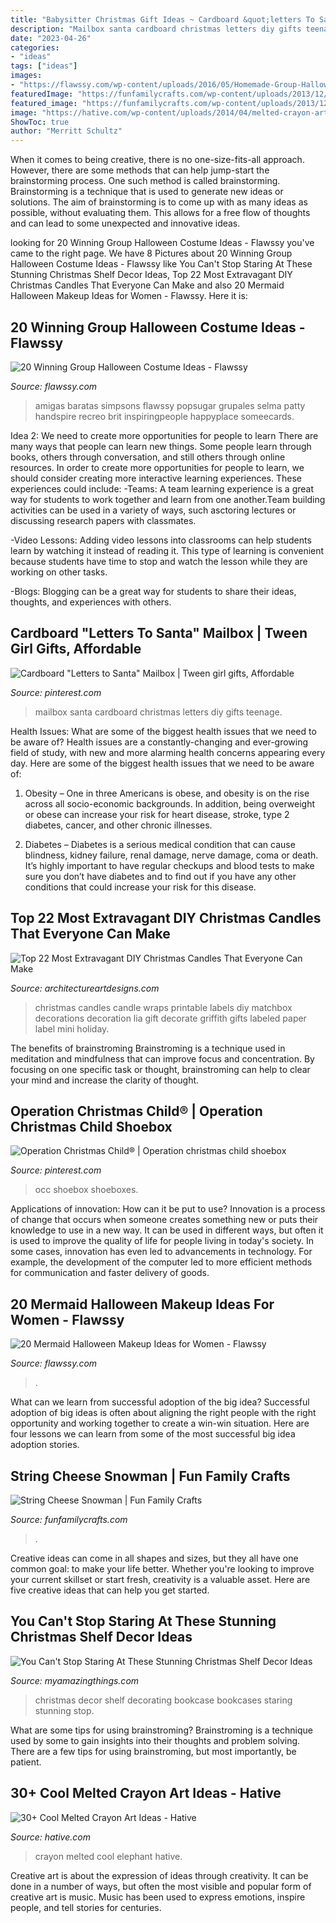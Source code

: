 ```yaml
---
title: "Babysitter Christmas Gift Ideas ~ Cardboard &quot;letters To Santa&quot; Mailbox"
description: "Mailbox santa cardboard christmas letters diy gifts teenage"
date: "2023-04-26"
categories:
- "ideas"
tags: ["ideas"]
images:
- "https://flawssy.com/wp-content/uploads/2016/05/Homemade-Group-Halloween-Costume-Ideas.jpg"
featuredImage: "https://funfamilycrafts.com/wp-content/uploads/2013/12/stringcheese-snowman.jpg"
featured_image: "https://funfamilycrafts.com/wp-content/uploads/2013/12/stringcheese-snowman.jpg"
image: "https://hative.com/wp-content/uploads/2014/04/melted-crayon-art/21-melted-crayon-elephant.jpg"
ShowToc: true
author: "Merritt Schultz"
---
```



When it comes to being creative, there is no one-size-fits-all approach. However, there are some methods that can help jump-start the brainstorming process. One such method is called brainstorming. Brainstorming is a technique that is used to generate new ideas or solutions. The aim of brainstorming is to come up with as many ideas as possible, without evaluating them. This allows for a free flow of thoughts and can lead to some unexpected and innovative ideas.

	

		
looking for 20 Winning Group Halloween Costume Ideas - Flawssy you've came to the right page. We have 8 Pictures about 20 Winning Group Halloween Costume Ideas - Flawssy like You Can&#039;t Stop Staring At These Stunning Christmas Shelf Decor Ideas, Top 22 Most Extravagant DIY Christmas Candles That Everyone Can Make and also 20 Mermaid Halloween Makeup Ideas for Women - Flawssy. Here it is:
		
    
## 20 Winning Group Halloween Costume Ideas - Flawssy

<img loading=lazy src="https://flawssy.com/wp-content/uploads/2016/05/Homemade-Group-Halloween-Costume-Ideas.jpg" onerror="this.onerror=null;this.src='https://tse3.mm.bing.net/th?id=OIP.87lFpt1LyELs2cwghnbDxgDgEs&amp;pid=15.1';" alt="20 Winning Group Halloween Costume Ideas - Flawssy">

_Source: flawssy.com_

>amigas baratas simpsons flawssy popsugar grupales selma patty handspire recreo brit inspiringpeople happyplace someecards. 

	

Idea 2: We need to create more opportunities for people to learn
There are many ways that people can learn new things. Some people learn through books, others through conversation, and still others through online resources. In order to create more opportunities for people to learn, we should consider creating more interactive learning experiences. These experiences could include:
-Teams: A team learning experience is a great way for students to work together and learn from one another.Team building activities can be used in a variety of ways, such asctoring lectures or discussing research papers with classmates.

-Video Lessons: Adding video lessons into classrooms can help students learn by watching it instead of reading it. This type of learning is convenient because students have time to stop and watch the lesson while they are working on other tasks.

-Blogs: Blogging can be a great way for students to share their ideas, thoughts, and experiences with others.

    
## Cardboard &quot;Letters To Santa&quot; Mailbox | Tween Girl Gifts, Affordable

<img loading=lazy src="https://i.pinimg.com/736x/54/04/63/540463a48a34229673f0552d3181135d--santa-mailbox-cardboard-letters.jpg" onerror="this.onerror=null;this.src='https://tse3.mm.bing.net/th?id=OIP.mFUJcdR2eqvo1_QCbozqggHaJ3&amp;pid=15.1';" alt="Cardboard &quot;Letters to Santa&quot; Mailbox | Tween girl gifts, Affordable">

_Source: pinterest.com_

>mailbox santa cardboard christmas letters diy gifts teenage. 

	

Health Issues: What are some of the biggest health issues that we need to be aware of?
Health issues are a constantly-changing and ever-growing field of study, with new and more alarming health concerns appearing every day. Here are some of the biggest health issues that we need to be aware of:
1. Obesity – One in three Americans is obese, and obesity is on the rise across all socio-economic backgrounds. In addition, being overweight or obese can increase your risk for heart disease, stroke, type 2 diabetes, cancer, and other chronic illnesses.

2. Diabetes – Diabetes is a serious medical condition that can cause blindness, kidney failure, renal damage, nerve damage, coma or death. It’s highly important to have regular checkups and blood tests to make sure you don’t have diabetes and to find out if you have any other conditions that could increase your risk for this disease.


    
## Top 22 Most Extravagant DIY Christmas Candles That Everyone Can Make

<img loading=lazy src="https://www.architectureartdesigns.com/wp-content/uploads/2016/12/2-21.jpg" onerror="this.onerror=null;this.src='https://tse3.mm.bing.net/th?id=OIP.iBfsFvtP1P2HTzh5OcAMvQHaKD&amp;pid=15.1';" alt="Top 22 Most Extravagant DIY Christmas Candles That Everyone Can Make">

_Source: architectureartdesigns.com_

>christmas candles candle wraps printable labels diy matchbox decorations decoration lia gift decorate griffith gifts labeled paper label mini holiday. 

	

The benefits of brainstroming
Brainstroming is a technique used in meditation and mindfulness that can improve focus and concentration. By focusing on one specific task or thought, brainstroming can help to clear your mind and increase the clarity of thought.

    
## Operation Christmas Child® | Operation Christmas Child Shoebox

<img loading=lazy src="https://i.pinimg.com/736x/d2/8c/26/d28c268c0aae6c14e838285a93bf0d5f.jpg" onerror="this.onerror=null;this.src='https://tse3.mm.bing.net/th?id=OIP.mDtEpHM4H6OBk3JlAv1soAHaKw&amp;pid=15.1';" alt="Operation Christmas Child® | Operation christmas child shoebox">

_Source: pinterest.com_

>occ shoebox shoeboxes. 

	

Applications of innovation: How can it be put to use?
Innovation is a process of change that occurs when someone creates something new or puts their knowledge to use in a new way. It can be used in different ways, but often it is used to improve the quality of life for people living in today's society. In some cases, innovation has even led to advancements in technology. For example, the development of the computer led to more efficient methods for communication and faster delivery of goods.

    
## 20 Mermaid Halloween Makeup Ideas For Women - Flawssy

<img loading=lazy src="https://www.flawssy.com/wp-content/uploads/2016/05/mermaid-makeup-for-halloween.jpg" onerror="this.onerror=null;this.src='https://tse4.mm.bing.net/th?id=OIP.udu8w-NcXXyrYKBJ93OxswHaJ6&amp;pid=15.1';" alt="20 Mermaid Halloween Makeup Ideas for Women - Flawssy">

_Source: flawssy.com_

>. 

	

What can we learn from successful adoption of the big idea?
Successful adoption of big ideas is often about aligning the right people with the right opportunity and working together to create a win-win situation. Here are four lessons we can learn from some of the most successful big idea adoption stories.

    
## String Cheese Snowman | Fun Family Crafts

<img loading=lazy src="https://funfamilycrafts.com/wp-content/uploads/2013/12/stringcheese-snowman.jpg" onerror="this.onerror=null;this.src='https://tse4.mm.bing.net/th?id=OIP.sWo_ONPh4Ace87D5OqdmwgHaLH&amp;pid=15.1';" alt="String Cheese Snowman | Fun Family Crafts">

_Source: funfamilycrafts.com_

>. 

	

Creative ideas can come in all shapes and sizes, but they all have one common goal: to make your life better. Whether you're looking to improve your current skillset or start fresh, creativity is a valuable asset. Here are five creative ideas that can help you get started.

    
## You Can&#039;t Stop Staring At These Stunning Christmas Shelf Decor Ideas

<img loading=lazy src="https://myamazingthings.com/wp-content/uploads/2017/12/christmas-shelf-decor-7-.jpg" onerror="this.onerror=null;this.src='https://tse4.mm.bing.net/th?id=OIP.rOfRFMzD7U3_mXIS-WSC-QHaJ4&amp;pid=15.1';" alt="You Can&#039;t Stop Staring At These Stunning Christmas Shelf Decor Ideas">

_Source: myamazingthings.com_

>christmas decor shelf decorating bookcase bookcases staring stunning stop. 

	

What are some tips for using brainstroming?
Brainstroming is a technique used by some to gain insights into their thoughts and problem solving. There are a few tips for using brainstroming, but most importantly, be patient.

    
## 30+ Cool Melted Crayon Art Ideas - Hative

<img loading=lazy src="https://hative.com/wp-content/uploads/2014/04/melted-crayon-art/21-melted-crayon-elephant.jpg" onerror="this.onerror=null;this.src='https://tse2.mm.bing.net/th?id=OIP.rmCI2l8XCxUpGLYhAp3JCAHaJ4&amp;pid=15.1';" alt="30+ Cool Melted Crayon Art Ideas - Hative">

_Source: hative.com_

>crayon melted cool elephant hative. 

	

Creative art is about the expression of ideas through creativity. It can be done in a number of ways, but often the most visible and popular form of creative art is music. Music has been used to express emotions, inspire people, and tell stories for centuries.

